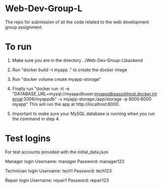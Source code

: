 # Web-Dev-Group-L
The repo for submission of all the code related to the web development group assignment. 


# To run

1. Make sure you are in the directory ../Web-Dev-Group-L\backend

2. Run "docker build -t myapp ." to create the docker image

3. Run "docker volume create myapp-storage" 

4. Finally run "docker run -ti -e "DATABASE_URL=mysql://myappdbuser:myappdbpass@host.docker.internal:3306/myappdb" -v myapp-storage:/app/storage -p 8000:8000 myapp" 
This will run the app at http://localhost:8000.

5. Important to make sure your MySQL database is running when you run the command in step 4.

# Test logins

For test accounts provided with the initial_data.json

Manager login
Username: manager
Password: manager123

Technician login
Username: tech1
Password: tech123

Repair login
Username: repair1
Password: repair123
